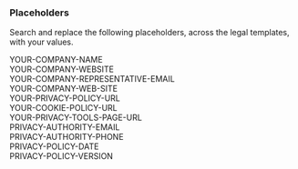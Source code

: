 ### Placeholders

Search and replace the following placeholders, across the legal templates, with your values.

YOUR-COMPANY-NAME  
YOUR-COMPANY-WEBSITE  
YOUR-COMPANY-REPRESENTATIVE-EMAIL  
YOUR-COMPANY-WEB-SITE  
YOUR-PRIVACY-POLICY-URL  
YOUR-COOKIE-POLICY-URL  
YOUR-PRIVACY-TOOLS-PAGE-URL  
PRIVACY-AUTHORITY-EMAIL  
PRIVACY-AUTHORITY-PHONE  
PRIVACY-POLICY-DATE  
PRIVACY-POLICY-VERSION  

